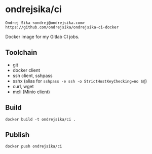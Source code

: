 # ondrejsika/ci

    Ondrej Sika <ondrej@ondrejsika.com>
    https://github.com/ondrejsika/ondrejsika-ci-docker

Docker image for my Gitlab CI jobs.


## Toolchain

- git
- docker client
- ssh client, sshpass
- sshx (alias for `sshpass -e ssh -o StrictHostKeyChecking=no $@`)
- curl, wget
- mcli (Minio client)


## Build

```
docker build -t ondrejsika/ci .
```

## Publish

```
docker push ondrejsika/ci
```


